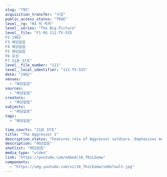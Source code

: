 ```yaml
---
slug: "795"
acquisition_transfer: "수집"
public_access_status: "TRUE"
level__rg: "R4 빅 픽쳐"
level__series: "The Big Picture"
level__file: "F1 RG 111-TV-555
F2 1962
F3 해당없음
F4 해당없음
F5 해당없음
F6 유성
F7 21분 37초"
level__file_number: "111"
level__local_identifier: "111-TV-555"
date: "1962"
venues: 
  - "해당없음"
sources: 
  - "해당없음"
creators: 
  - "해당없음"
subjects: 
  - "해당없음"
tags: 
  - "해당없음"

time_courts: "21분 37초"
title: "The Aggressor 1"
description_status: "Features role of Aggressor soldiers. Emphasizes means they employ in testing defense, security measures and plants of operation of the Army."
description: "해당없음"
shotlist: "해당없음"
media_type: "video"
link: "https://youtube.com/embed/16_fKzLEemw"
components: 
  - "https://img.youtube.com/vi/16_fKzLEemw/sddefault.jpg"
---
```

